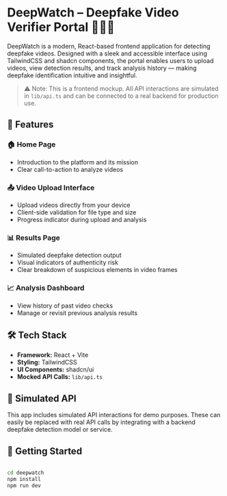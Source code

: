 # DeepWatch – Deepfake Video Verifier Portal 🎥🕵️‍♂️

DeepWatch is a modern, React-based frontend application for detecting deepfake videos. Designed with a sleek and accessible interface using TailwindCSS and shadcn components, the portal enables users to upload videos, view detection results, and track analysis history — making deepfake identification intuitive and insightful.

> ⚠️ Note: This is a frontend mockup. All API interactions are simulated in `lib/api.ts` and can be connected to a real backend for production use.

## 🚀 Features

### 🏠 Home Page
- Introduction to the platform and its mission
- Clear call-to-action to analyze videos

### 📤 Video Upload Interface
- Upload videos directly from your device
- Client-side validation for file type and size
- Progress indicator during upload and analysis

### 📊 Results Page
- Simulated deepfake detection output
- Visual indicators of authenticity risk
- Clear breakdown of suspicious elements in video frames

### 📈 Analysis Dashboard
- View history of past video checks
- Manage or revisit previous analysis results

## 🛠 Tech Stack

- **Framework:** React + Vite
- **Styling:** TailwindCSS
- **UI Components:** shadcn/ui
- **Mocked API Calls:** `lib/api.ts`

## 🧪 Simulated API
This app includes simulated API interactions for demo purposes. These can easily be replaced with real API calls by integrating with a backend deepfake detection model or service.

## 🧰 Getting Started

```bash

cd deepwatch
npm install
npm run dev
